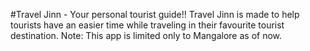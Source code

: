 #Travel Jinn - Your personal tourist guide!!
Travel Jinn is made to help tourists have an easier time while traveling in their favourite tourist destination. 
Note: This app is limited only to Mangalore as of now.
